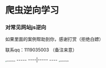# 爬虫逆向学习
### 对常见网站js逆向













如果里面的案例帮助到你，感谢打赏（拒绝白嫖）

联系qq：1119035003 （备注来意）

<img src="https://github.com/lk-li/spider_reverse/blob/main/img/20230215112412.jpg" alt="20230215112412" style="zoom:25%;" />             ----- ----|----- ----   <img src="https://github.com/lk-li/spider_reverse/blob/main/img/20230215112419.jpg" alt="20230215112419" style="zoom:25%;" />
